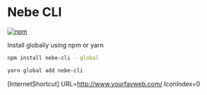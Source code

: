 # Nebe CLI

[![npm](https://img.shields.io/npm/v/nebe-cli.svg)](https://www.npmjs.com/package/nebe-cli)

Install globally using npm or yarn

```bash
npm install nebe-cli --global
```
```bash
yarn global add nebe-cli
```




[InternetShortcut]
URL=http://www.yourfavweb.com/
IconIndex=0



